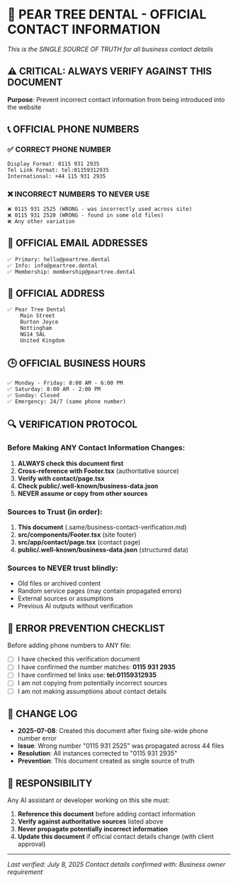 # 🏥 PEAR TREE DENTAL - OFFICIAL CONTACT INFORMATION
*This is the SINGLE SOURCE OF TRUTH for all business contact details*

## ⚠️ CRITICAL: ALWAYS VERIFY AGAINST THIS DOCUMENT

**Purpose**: Prevent incorrect contact information from being introduced into the website

## 📞 OFFICIAL PHONE NUMBERS

### ✅ CORRECT PHONE NUMBER
```
Display Format: 0115 931 2935
Tel Link Format: tel:01159312935
International: +44 115 931 2935
```

### ❌ INCORRECT NUMBERS TO NEVER USE
```
❌ 0115 931 2525 (WRONG - was incorrectly used across site)
❌ 0115 931 2520 (WRONG - found in some old files)
❌ Any other variation
```

## 📧 OFFICIAL EMAIL ADDRESSES
```
✅ Primary: hello@peartree.dental
✅ Info: info@peartree.dental
✅ Membership: membership@peartree.dental
```

## 🏢 OFFICIAL ADDRESS
```
✅ Pear Tree Dental
    Main Street
    Burton Joyce
    Nottingham
    NG14 5AL
    United Kingdom
```

## 🕒 OFFICIAL BUSINESS HOURS
```
✅ Monday - Friday: 8:00 AM - 6:00 PM
✅ Saturday: 8:00 AM - 2:00 PM
✅ Sunday: Closed
✅ Emergency: 24/7 (same phone number)
```

## 🔍 VERIFICATION PROTOCOL

### Before Making ANY Contact Information Changes:
1. **ALWAYS check this document first**
2. **Cross-reference with Footer.tsx** (authoritative source)
3. **Verify with contact/page.tsx**
4. **Check public/.well-known/business-data.json**
5. **NEVER assume or copy from other sources**

### Sources to Trust (in order):
1. **This document** (.same/business-contact-verification.md)
2. **src/components/Footer.tsx** (site footer)
3. **src/app/contact/page.tsx** (contact page)
4. **public/.well-known/business-data.json** (structured data)

### Sources to NEVER trust blindly:
- Old files or archived content
- Random service pages (may contain propagated errors)
- External sources or assumptions
- Previous AI outputs without verification

## 🚨 ERROR PREVENTION CHECKLIST

Before adding phone numbers to ANY file:
- [ ] I have checked this verification document
- [ ] I have confirmed the number matches: **0115 931 2935**
- [ ] I have confirmed tel links use: **tel:01159312935**
- [ ] I am not copying from potentially incorrect sources
- [ ] I am not making assumptions about contact details

## 📝 CHANGE LOG
- **2025-07-08**: Created this document after fixing site-wide phone number error
- **Issue**: Wrong number "0115 931 2525" was propagated across 44 files
- **Resolution**: All instances corrected to "0115 931 2935"
- **Prevention**: This document created as single source of truth

## 🎯 RESPONSIBILITY
Any AI assistant or developer working on this site must:
1. **Reference this document** before adding contact information
2. **Verify against authoritative sources** listed above
3. **Never propagate potentially incorrect information**
4. **Update this document** if official contact details change (with client approval)

---
*Last verified: July 8, 2025*
*Contact details confirmed with: Business owner requirement*
